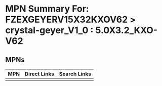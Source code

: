 



# MPN Summary For: FZEXGEYERV15X32KXOV62 > crystal-geyer_V1_0 : 5.0X3.2_KXO-V62

## MPNs
  

|MPN|Direct Links|Search Links|
| :--- | :--- | :--- |
||||
